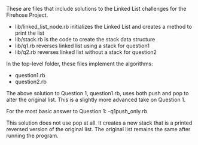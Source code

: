 These are files that include solutions to the Linked List challenges for the Firehose Project. 

- lib/linked_list_node.rb initializes the Linked List and creates a method to print the list
- lib/stack.rb is the code to create the stack data structure
- lib/q1.rb reverses linked list using a stack for question1
- lib/q2.rb reverses linked list without a stack for question2

In the top-level folder, these files implement the algorithms:
- question1.rb
- question2.rb

The above solution to Question 1, question1.rb, uses both push and pop to alter the original list. This is a slightly more advanced take on Question 1.

For the most basic answer to Question 1:
-q1push_only.rb

This solution does not use pop at all. It creates a new stack that is a printed reversed version of the original list. The original list remains the same after running the program.

